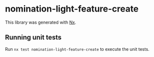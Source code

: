 # nomination-light-feature-create

This library was generated with [Nx](https://nx.dev).

## Running unit tests

Run `nx test nomination-light-feature-create` to execute the unit tests.
